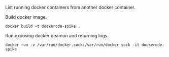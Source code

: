 List running docker containers from another docker container.

Build docker image.

```
docker build -t dockerode-spike . 
```

Run exposing docker deamon and returning logs.

```
docker run -v /var/run/docker.sock:/var/run/docker.sock -it dockerode-spike
```